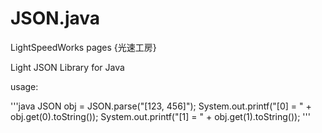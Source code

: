 JSON.java
==========================

LightSpeedWorks pages {光速工房}

Light JSON Library for Java


usage:

'''java
JSON obj = JSON.parse("[123, 456]");
System.out.printf("[0] = " + obj.get(0).toString());
System.out.printf("[1] = " + obj.get(1).toString());
'''
